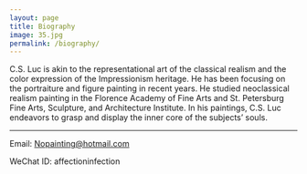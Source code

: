 ```yaml
---
layout: page
title: Biography
image: 35.jpg
permalink: /biography/
---
```


C.S. Luc is akin to the representational art of the classical realism and the color expression of the Impressionism heritage. He has been focusing on the portraiture and figure painting in recent years. He  studied neoclassical realism painting in the Florence Academy of Fine Arts and St. Petersburg Fine Arts, Sculpture, and Architecture Institute. In his paintings, C.S. Luc endeavors to grasp and display the inner core of the subjects’ souls.

****

Email: Nopainting@hotmail.com

WeChat ID: affectioninfection


